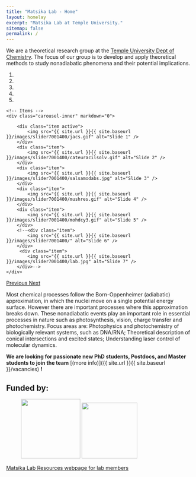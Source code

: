```yaml
---
title: "Matsika Lab - Home"
layout: homelay
excerpt: "Matsika Lab at Temple University."
sitemap: false
permalink: /
---
```


We are a theoretical research group at the [Temple University Dept of Chemistry](https://chem.cst.temple.edu). The focus of our group is to develop and apply theoretical methods to study nonadiabatic phenomena and their potential implications.

<div markdown="0" id="carousel" class="carousel slide" data-ride="carousel" data-interval="5000" data-pause="hover" >
    <!-- Menu -->
    <ol class="carousel-indicators">
        <li data-target="#carousel" data-slide-to="0" class="active"></li>
        <li data-target="#carousel" data-slide-to="1"></li>
        <li data-target="#carousel" data-slide-to="2"></li>
        <li data-target="#carousel" data-slide-to="3"></li>
        <li data-target="#carousel" data-slide-to="4"></li>
    </ol>

    <!-- Items -->
    <div class="carousel-inner" markdown="0">

        <div class="item active">
            <img src="{{ site.url }}{{ site.baseurl }}/images/slider7001400/jacs.gif" alt="Slide 1" />
        </div>
        <div class="item">
            <img src="{{ site.url }}{{ site.baseurl }}/images/slider7001400/cateuracilsolv.gif" alt="Slide 2" />
        </div>
        <div class="item">
            <img src="{{ site.url }}{{ site.baseurl }}/images/slider7001400/salsamodabs.jpg" alt="Slide 3" />
        </div>
        <div class="item">
            <img src="{{ site.url }}{{ site.baseurl }}/images/slider7001400/mushres.gif" alt="Slide 4" />
        </div>
        <div class="item">
            <img src="{{ site.url }}{{ site.baseurl }}/images/slider7001400/mohdcy3.gif" alt="Slide 5" />
        </div>
        <!--<div class="item">
            <img src="{{ site.url }}{{ site.baseurl }}/images/slider7001400/" alt="Slide 6" />
        </div>       
         <div class="item">
            <img src="{{ site.url }}{{ site.baseurl }}/images/slider7001400/lab.jpg" alt="Slide 7" />
        </div>-->
    </div>
  <a class="left carousel-control" href="#carousel" role="button" data-slide="prev">
    <span class="glyphicon glyphicon-chevron-left" aria-hidden="true"></span>
    <span class="sr-only">Previous</span>
  </a>
  <a class="right carousel-control" href="#carousel" role="button" data-slide="next">
    <span class="glyphicon glyphicon-chevron-right" aria-hidden="true"></span>
    <span class="sr-only">Next</span>
  </a>
</div>


Most chemical processes follow the Born-Oppenheimer (adiabatic) approximation, in which the nuclei move on a single potential energy surface. However there are important processes where this approximation breaks down. These nonadiabatic events play an important role in essential processes in nature such as photosynthesis, vision, charge transfer and photochemistry. Focus areas are: Photophysics and photochemistry of biologically relevant systems, such as DNA/RNA; Theoretical description of conical intersections and excited states; Understanding laser control of molecular dynamics. 


 **We are  looking for passionate new PhD students, Postdocs, and Master students to join the team** [(more info)]({{ site.url }}{{ site.baseurl }}/vacancies) **!**

<!--<figure class="second">
  <img src="{{ site.url }}{{ site.baseurl }}/images/logopic/matsika-lab-icon.png" style="width: 280px">
</figure>-->
<!--We are grateful for funding from Leiden University, [NWO](www.nwo.nl) ([Vidi talent scheme](http://www.nwo.nl/en/research-and-results/programmes/Talent+Scheme) and the [Frontiers in Nanoscience program](https://www.universiteitleiden.nl/en/research/research-projects/science/frontiers-of-nanoscience-nanofront)), and from an [ERC starting grant](https://erc.europa.eu/funding/starting-grants).-->

## Funded by<span>&#58;</span>

<figure class="second">
  <img src="{{ site.url }}{{ site.baseurl }}/images/logopic/nsf.jpg" style="width: 160px">
  <img src="{{ site.url }}{{ site.baseurl }}/images/logopic/doe.gif" style="width: 150px">
</figure>

<a href="https://sites.google.com/d/1StU8DNjTh9v9jFAvO-zLtnGb5CBE636i/p/1zeVit34I0jfnsMAgPgzJzaiL5upoLCSS/edit"> Matsika Lab Resources webpage for lab members </a>
